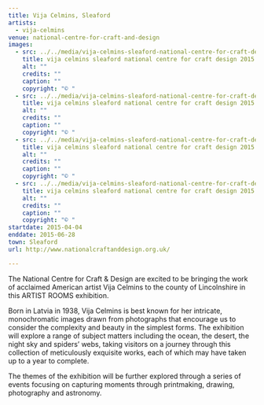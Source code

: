 ```yaml
---
title: Vija Celmins, Sleaford
artists:
  - vija-celmins
venue: national-centre-for-craft-and-design
images:
  - src: ../../media/vija-celmins-sleaford-national-centre-for-craft-design-2015-04-04-0.webp
    title: vija celmins sleaford national centre for craft design 2015 04 04 0
    alt: ""
    credits: ""
    caption: ""
    copyright: "© "
  - src: ../../media/vija-celmins-sleaford-national-centre-for-craft-design-2015-04-04-1.webp
    title: vija celmins sleaford national centre for craft design 2015 04 04 1
    alt: ""
    credits: ""
    caption: ""
    copyright: "© "
  - src: ../../media/vija-celmins-sleaford-national-centre-for-craft-design-2015-04-04-2.webp
    title: vija celmins sleaford national centre for craft design 2015 04 04 2
    alt: ""
    credits: ""
    caption: ""
    copyright: "© "
  - src: ../../media/vija-celmins-sleaford-national-centre-for-craft-design-2015-04-04-3.webp
    title: vija celmins sleaford national centre for craft design 2015 04 04 3
    alt: ""
    credits: ""
    caption: ""
    copyright: "© "
startdate: 2015-04-04
enddate: 2015-06-28
town: Sleaford
url: http://www.nationalcraftanddesign.org.uk/

---
```


The National Centre for Craft & Design are excited to be bringing the work of acclaimed American artist Vija Celmins to the county of Lincolnshire in this ARTIST ROOMS exhibition.

Born in Latvia in 1938, Vija Celmins is best known for her intricate, monochromatic images drawn from photographs that encourage us to consider the complexity and beauty in the simplest forms. The exhibition will explore a range of subject matters including the ocean, the desert, the night sky and spiders’ webs, taking visitors on a journey through this collection of meticulously exquisite works, each of which may have taken up to a year to complete.

The themes of the exhibition will be further explored through a series of events focusing on capturing moments through printmaking, drawing, photography and astronomy.